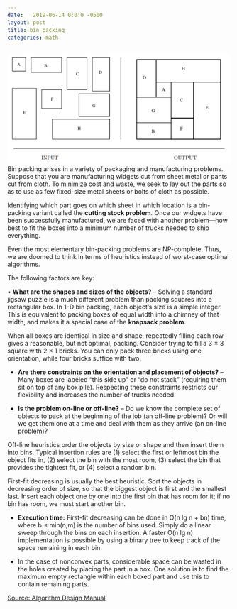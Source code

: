 ```yaml
---
date:   2019-06-14 0:0:0 -0500
layout: post
title: bin packing
categories: math
---
```


![illustration](/px/math/bin-packing.png)
<br>
Bin packing arises in a variety of packaging and manufacturing problems. Suppose that you are manufacturing widgets cut from sheet metal or pants
cut from cloth. To minimize cost and waste, we seek to lay out the parts so as to use as few fixed-size metal sheets or bolts of cloth as possible.


Identifying which part goes on which sheet in which location is a bin-packing variant called the <strong>cutting stock problem</strong>. Once our widgets have been successfully manufactured, we are faced with another problem—how best to fit the boxes into a minimum number of trucks needed to ship everything.

Even the most elementary bin-packing problems are NP-complete. Thus, we are
doomed to think in terms of heuristics instead of worst-case optimal algorithms.<br>

The following factors are key:

• __What are the shapes and sizes of the objects?__ – Solving a standard jigsaw puzzle is a much different problem than packing squares into a rectangular box. In 1-D bin packing, each object’s size is a simple integer. This is equivalent to packing boxes of equal width into a chimney of that width, and makes it a special case of the __knapsack problem__.

When all boxes are identical in size and shape, repeatedly filling each row
gives a reasonable, but not optimal, packing. Consider trying to fill a 3 × 3 square with 2 × 1 bricks. You can only pack three bricks using one
orientation, while four bricks suffice with two.

* __Are there constraints on the orientation and placement of objects?__ – Many
boxes are labeled “this side up” or “do not stack” (requiring them sit on top of any box pile). Respecting these constraints restricts our flexibility and increases the number of trucks needed. 

* __Is the problem on-line or off-line?__ – Do we know the complete set of objects to pack at the beginning of the job (an off-line problem)? Or will we get them one at a time and deal with them as they arrive (an on-line problem)?

Off-line heuristics order the objects by size or shape and then insert them into bins. Typical insertion rules are (1) select the first or leftmost bin the object fits in, (2) select the bin with the most room, (3) select the bin that provides the tightest fit, or (4) select a random bin.

First-fit decreasing is usually the best heuristic. Sort the objects in decreasing order of size, so that the biggest object is first and the smallest last. Insert each object one by one into the first bin that has room for it; if no bin has room, we must start another bin.

* __Execution time:__ First-fit decreasing can be done in O(n lg n + bn) time, where b ≤ min(n,m) is the number of bins used. Simply do a linear sweep through the bins on each insertion. A faster O(n lg n) implementation is possible by using a binary tree to keep track of the space remaining in each bin.

* In the case of nonconvex parts, considerable space can be wasted in the holes created by placing the part in a box. One solution is to find the maximum
empty rectangle within each boxed part and use this to contain remaining parts.

[Source: Algorithm Design Manual](/pdfs/math/bin-packing-ADM.pdf)